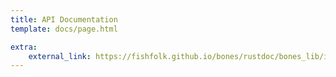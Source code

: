 ```yaml
---
title: API Documentation
template: docs/page.html

extra:
    external_link: https://fishfolk.github.io/bones/rustdoc/bones_lib/index.html
---
```

